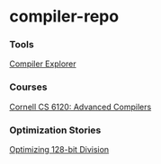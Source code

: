 # compiler-repo



### Tools
[Compiler Explorer](https://godbolt.org/)


### Courses
[Cornell CS 6120: Advanced Compilers](https://www.cs.cornell.edu/courses/cs6120/2020fa/self-guided/)



### Optimization Stories
[Optimizing 128-bit Division](https://danlark.org/2020/06/14/128-bit-division/)
